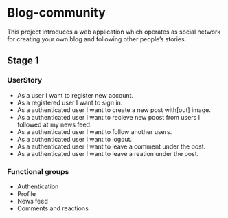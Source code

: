 # Blog-community
This project introduces a web application which operates as social network for creating your own blog and following other people’s stories. 

## Stage 1

### UserStory

  - As a user I want to register new account.
  - As a registered user I want to sign in.
  - As a authenticated user I want to create a new post with[out] image.
  - As a authenticated user I want to recieve new poost from users I followed at my news feed.
  - As a authenticated user I want to follow another users.
  - As a authenticated user I want to logout.
  - As a authenticated user I want to leave a comment under the post.
  - As a authenticated user I want to leave a reation under the post.

### Functional groups

  - Authentication
  - Profile
  - News feed
  - Comments and reactions
